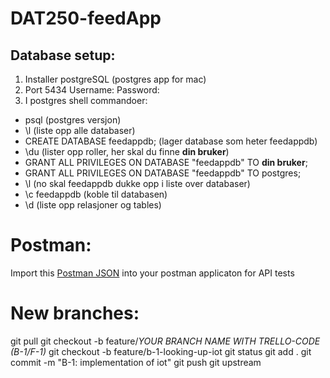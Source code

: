 # DAT250-feedApp

## Database setup:
1. Installer postgreSQL (postgres app for mac)
2. Port 5434
     Username:
     Password:
3. I postgres shell commandoer:
  - psql (postgres versjon)
  - \l (liste opp alle databaser)
  - CREATE DATABASE feedappdb; (lager database som heter feedappdb)
  - \du (lister opp roller, her skal du finne **din bruker**)
  - GRANT ALL PRIVILEGES ON DATABASE "feedappdb" TO **din bruker**;
  - GRANT ALL PRIVILEGES ON DATABASE "feedappdb" TO postgres;
  - \l (no skal feedappdb dukke opp i liste over databaser)
  - \c feedappdb (koble til databasen)
  - \d (liste opp relasjoner og tables)



# Postman:
Import this [Postman JSON](https://www.getpostman.com/collections/51079e8f1eabbe1f4071) into your postman applicaton for API tests 


# New branches:
git pull
git checkout -b feature/*YOUR BRANCH NAME WITH TRELLO-CODE (B-1/F-1)*
git checkout -b feature/b-1-looking-up-iot
git status
git add . 
git commit -m "B-1: implementation of iot"
git push
git upstream